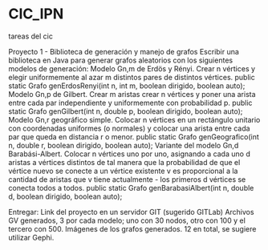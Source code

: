 # CIC_IPN
tareas del cic


Proyecto 1 - Biblioteca de generación y manejo de grafos
Escribir una biblioteca en Java para generar grafos aleatorios con los siguientes modelos de generación:
Modelo Gn,m de Erdös y Rényi. Crear n vértices y elegir uniformemente al azar m distintos pares de distintos vértices.
public static Grafo genErdosRenyi(int n, int m, boolean dirigido, boolean auto);
Modelo Gn,p de Gilbert. Crear m aristas crear n vértices y poner una arista entre cada par independiente y uniformemente con probabilidad p.
public static Grafo genGilbert(int n, double p, boolean dirigido, boolean auto);
Modelo Gn,r geográfico simple. Colocar n vértices en un rectángulo unitario con coordenadas uniformes (o normales) y colocar una arista entre cada par que queda en distancia r o menor.
public static Grafo genGeografico(int n, double r, boolean dirigido, boolean auto);
Variante del modelo Gn,d Barabási-Albert. Colocar n vértices uno por uno, asignando a cada uno d aristas a vértices distintos de tal manera que la probabilidad de que el vértice nuevo se conecte a un vértice existente v es proporcional a la cantidad de aristas que v tiene actualmente - los primeros d vértices se conecta todos a todos.
public static Grafo genBarabasiAlbert(int n, double d, boolean dirigido, boolean auto);


Entregar:
Link del proyecto en un servidor GIT (sugerido GITLab)
Archivos GV generados, 3 por cada modelo; uno con 30 nodos, otro con 100 y el tercero con 500.
Imágenes de los grafos generados. 12 en total, se sugiere utilizar Gephi.

